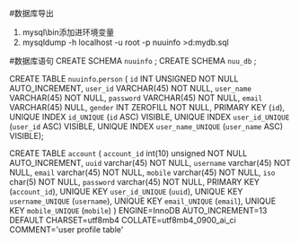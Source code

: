 #数据库导出
1. mysql\bin添加进环境变量
2. mysqldump -h localhost -u root -p nuuinfo >d:mydb.sql

#数据库语句
CREATE SCHEMA `nuuinfo` ;
CREATE SCHEMA `nuu_db` ;


CREATE TABLE `nuuinfo`.`person` (
  `id` INT UNSIGNED NOT NULL AUTO_INCREMENT,
  `user_id` VARCHAR(45) NOT NULL,
  `user_name` VARCHAR(45) NOT NULL,
  `password` VARCHAR(45) NOT NULL,
  `email` VARCHAR(45) NULL,
  `gender` INT ZEROFILL NOT NULL,
  PRIMARY KEY (`id`),
  UNIQUE INDEX `id_UNIQUE` (`id` ASC) VISIBLE,
  UNIQUE INDEX `user_id_UNIQUE` (`user_id` ASC) VISIBLE,
  UNIQUE INDEX `user_name_UNIQUE` (`user_name` ASC) VISIBLE);
  
  
  
  CREATE TABLE `account` (
    `account_id` int(10) unsigned NOT NULL AUTO_INCREMENT,
    `uuid` varchar(45) NOT NULL,
    `username` varchar(45) NOT NULL,
    `email` varchar(45) NOT NULL,
    `mobile` varchar(45) NOT NULL,
    `iso` char(5) NOT NULL,
    `password` varchar(45) NOT NULL,
    PRIMARY KEY (`account_id`),
    UNIQUE KEY `user_id_UNIQUE` (`uuid`),
    UNIQUE KEY `username_UNIQUE` (`username`),
    UNIQUE KEY `email_UNIQUE` (`email`),
    UNIQUE KEY `mobile_UNIQUE` (`mobile`)
  ) ENGINE=InnoDB AUTO_INCREMENT=13 DEFAULT CHARSET=utf8mb4 COLLATE=utf8mb4_0900_ai_ci COMMENT='user profile table'